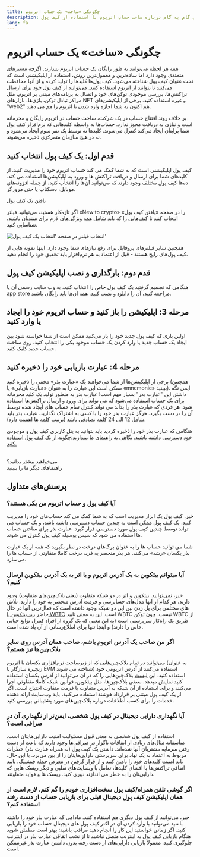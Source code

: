 ```yaml
---
title: چگونگی «ساخت» یک حساب اتریوم
description: راهنمای گام به گام درباره ساخت حساب اتریوم با استفاده از کیف پول.
lang: fa
---
```


# چگونگی «ساخت» یک حساب اتریوم

همه هر لحظه می‌توانند به طور رایگان یک حساب اتریوم بسازند. اگرچه مسیرهای متعددی وجود دارد اما ساده‌ترین و معمول‌ترین روش، استفاده از اپلیکیشنی است که تحت عنوان کیف پول شناخته می‌شود. کیف پول‌ها کلیدها را تولید کرده و از آنها محافظت می‌کنند تا بتوانید از اتریوم استفاده کنید. می‌توانید از کیف پول خود برای ارسال تراکنش‌ها، بررسی موجودی توکن‌های خود و اتصال به برنامه‌های مبتنی بر اتریوم، مثل مراکز تبادل توکن، بازی‌ها، بازارهای NFT و غیره استفاده کنید. برخی از اپلیکیشن‌های "web2" هم اکنون به شما اجازه وارد شدن با اتریوم را هم می دهند.

بر خلاف روند افتتاح حساب در یک شرکت، ساخت حساب در اتریوم رایگان و محرمانه است و نیازی به دریافت مجوز ندارد. حساب‌ها به واسطه کلیدهایی که نرم‌افزار کیف پول شما برایتان ایجاد می‌کند کنترل می‌شوند. کلیدها نه توسط یک نفر سوم ایجاد می‌شود و نه در هیچ سازمان متمرکزی ذخیره می‌شوند.

## قدم اول: یک کیف پول انتخاب کنید

کیف پول اپلیکیشنی است که به شما کمک می کند حساب اتریوم خود را مدیریت کنید. از کلیدهای شما برای ارسال و دریافت تراکنش ها و ورود به اپلیکیشن‌ها استفاده می کند. ده‌ها کیف پول مختلف وجود دارند که می‌توانید آن‌ها را انتخاب کنید، از جمله افزونه‌های موبایل، دسکتاپ یا حتی مرورگر.

<ButtonLink to="/wallets/find-wallet/">
  یافتن یک کیف پول
</ButtonLink>

اگر تازه‌کار هستید، می‌توانید فیلتر «New to crypto» را در صفحه «یافتن کیف پول» انتخاب کنید تا کیف‌هایی را که باید شامل همه ویژگی‌های لازم برای مبتدیان باشند، شناسایی کنید.

![انتخاب فیلتر در صفحه 'انتخاب یک کیف پول'](./wallet-box.png)

همچنین سایر فیلترهای پروفایل برای رفع نیازهای شما وجود دارد. اینها نمونه هایی از کیف پول‌های رایج هستند - قبل از اعتماد به هر نرم‌افزار باید تحقیق خود را انجام دهید.

## قدم دوم: بارگذاری و نصب اپلیکیشن کیف پول

هنگامی که تصمیم گرفتید یک کیف پول خاص را انتخاب کنید، به وب سایت رسمی آن یا app store مراجعه کنید، آن را دانلود و نصب کنید. همه آن‌ها باید رایگان باشند.

## مرحله 3: اپلیکیشن را باز کنید و حساب اتریوم خود را ایجاد یا وارد کنید

اولین باری که کیف پول جدید خود را باز می‌کنید ممکن است از شما خواسته شود بین ایجاد یک حساب جدید یا وارد کردن یک حساب موجود یکی را انتخاب کنید. روی ساخت حساب جدید کلیک کنید.

## مرحله 4: عبارت بازیابی خود را ذخیره کنید

برخی از اپلیکیشن‌ها از شما می‌خواهند یک «عبارت بذر» مخفی را ذخیره کنید (همچنین ممکن است این عبارت را به عنوان «عبارت بازیابی» یا «mnemonic» ببینید). ایمن نگه داشتن این "عبارت بذر" بسیار مهم است! عبارت بذر به منظور تولید یک کلید محرمانه برای یک حساب استفاده می‌شود که می تواند برای ورود و ارسال تراکنش‌ها استفاده شود. هر فردی که عبارت بذر را بداند می تواند کنترل تمام حساب های ایجاد شده توسط آن را در دست بگیرد. هرگز عبارت بذر خود را با کسی به‌ اشتراک نگذارید. عبارت بذر باید شامل 12 الی 24 کلمه تصادفی باشد (ترتیب کلمه ها اهمیت دارد).

هنگامی که عبارت بذر خود را ذخیره کردید باید بتوانید به پنل کاربری کیف پول و موجودی خود دسترسی داشته باشید. نگاهی به راهنمای ما بیندازید:[چگونه از یک کیف پول استفاده کنید.](/guides/how-to-use-a-wallet)

 <br />

<InfoBanner shouldSpaceBetween emoji=":eyes:">
  <div>می‌خواهید بیشتر بدانید؟</div>
  <ButtonLink to="/guides/">
    راهنماهای دیگر ما را ببینید
  </ButtonLink>
</InfoBanner>

## پرسش‌های متداول

### آیا کیف پول و حساب اتریوم من یکی هستند؟

خیر. کیف پول یک ابزار مدیریت است که به شما کمک می کند حساب‌های خود را مدیریت کنید. یک کیف پول ممکن است به چندین حساب دسترسی داشته باشد، و یک حساب می تواند توسط چندین کیف پول مورد دسترسی قرار گیرد. عبارت بذر برای ساختن حساب ها استفاده می شود که سپس بوسیله کیف پول کنترل می شوند.

شما می توانید حساب ها را به عنوان برگ‌های درخت در نظر بگیرید که همه از یک عبارت بذر یکسان «رشد» می‌کنند. هر بذر منحصر یه فرد، درخت کاملا متفاوتی از حساب ها را می‌سازد.

### آیا میتوانم بیتکوین به یک آدرس اتریوم و یا اتر به یک آدرس بیتکوین ارسال کنیم؟

خیر، نمی‌توانید. بیتکوین و اتر در دو شبکه متفاوت (یعنی بلاک‌چین‌های متفاوت) وجود دارند، هر کدام از آنها مدل‌های حسابرسی و فرمت آدرس منحصر به خود را دارند. تلاش های مختلفی برای پل زدن بین این دو شبکه وجود داشته است که فعال‌ترین آنها در حال حاضر [رپد بیتکوین یا WBTC](https://www.bitcoin.com/get-started/what-is-wbtc/) است. این به معنی تایید WBTC نیست، چون توکن WBTC از طریق یک راه‌کار سرپرستی است (به این معنی که یک گروه از افراد کنترل توابع حیاتی خاص را دارند) و اینجا تنها برای اطلاع‌رسانی از آن یاد شده است.

### اگر من صاحب یک آدرس اتریوم باشم، صاحب همان آدرس روی سایر بلاک‌چین‌ها نیز هستم؟

می‌توانید در تمام بلاک‌چین‌هایی که از زیرساخت نرم‌افزاری یکسان با اتریوم (به عنوان زنجیره سازگار با EVM شناخته می شوند) استفاده می‌کنند از آدرس اتریومی خود استفاده کنید. این [لیست](https://chainlist.org/) بلاک‌چین‌هایی را که در آن می‌توانید از آدرس یکسان استفاده کنید نمایش میدهد. بعضی بلاک‌چین‌ها، مثل بیتکوین، قوانین شبکه کاملا متفاوتی اجرا می‌کنند و برای استفاده از آن شبکه به آدرس متفاوت با فرمت متفاوت احتیاج است. اگر از یک کیف پول مبتنی بر قرارداد هوشند استفاده می‌کنید، باید وب‌سایت ارائه دهنده خدمات را برای کسب اطلاعات درباره بلاک‌چین‌های مورد پشتیبانی بررسی کنید.

### آیا نگهداری دارایی دیجیتال در کیف پول شخصی، ایمن‌تر از نگهداری آن در صرافی است؟

استفاده از کیف پول شخصی به معنی قبول مسئولیت امنیت دارایی‌هایتان است. متأسفانه مثال‌های زیادی از اتفاقات ناگوار در صرافی‌ها وجود دارند که باعث از دست رفتن سرمایه مشتریان آنها شده‌اند. داشتن یک کیف پول (به همراه عبارت بذر) خطرات مربوط به اعتماد به یک نهاد برای سرپرستی دارایی‌هایتان را از بین می‌برد. با این حال، باید امنیت کلیدهای خود را تامین کنید و از قرار گرفتن در معرض حمله فیشینگ، تایید اتفاقی تراکنش‌ها یا افشای کلیدها، تعامل با وبسایت‌های تقلبی و دیگر ریسک هایی که دارایی‌تان را به خطر می اندازند دوری کنید. ریسک ها و فواید متفاوتند.

### اگر گوشی تلفن همراه/کیف پول سخت‌افزاری خودم را گم کنم، لازم است از همان اپلیکیشن کیف پول دیجیتال قبلی برای بازیابی حساب از دست رفته استفاده کنم؟

خیر، می‌توانید از کیف پول دیگری هم استفاده کنید. مادامی که عبارت بذر خود را داشته باشید می‌توانید با وارد کردن آن در اکثر کیف پول های دیجیتال حساب خود را بازیابی کنید. اگر زمانی خواستید این کار را انجام دهید مراقب باشید: بهتر است مطمئن شوید هنگام بازیابی کیف پول به اینترنت متصل نباشید تا از نشت اتفاقی عبارت بذر در اینترنت جلوگیری کنید. معمولا بازیابی دارایی‌های از دست رفته بدون داشتن عبارت بذر غیرممکن است.
